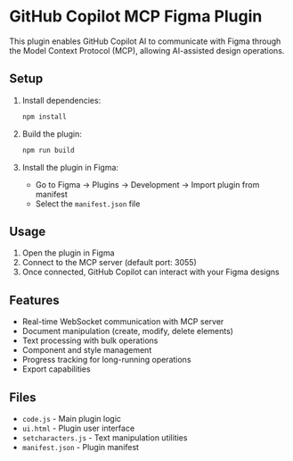 # GitHub Copilot MCP Figma Plugin

This plugin enables GitHub Copilot AI to communicate with Figma through the Model Context Protocol (MCP), allowing AI-assisted design operations.

## Setup

1. Install dependencies:
   ```bash
   npm install
   ```

2. Build the plugin:
   ```bash
   npm run build
   ```

3. Install the plugin in Figma:
   - Go to Figma → Plugins → Development → Import plugin from manifest
   - Select the `manifest.json` file

## Usage

1. Open the plugin in Figma
2. Connect to the MCP server (default port: 3055)
3. Once connected, GitHub Copilot can interact with your Figma designs

## Features

- Real-time WebSocket communication with MCP server
- Document manipulation (create, modify, delete elements)
- Text processing with bulk operations
- Component and style management
- Progress tracking for long-running operations
- Export capabilities

## Files

- `code.js` - Main plugin logic
- `ui.html` - Plugin user interface
- `setcharacters.js` - Text manipulation utilities
- `manifest.json` - Plugin manifest
